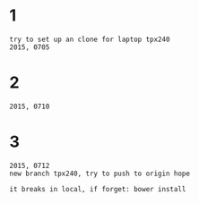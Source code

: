 
# 1

    try to set up an clone for laptop tpx240
    2015, 0705

# 2
    2015, 0710

# 3 
    2015, 0712
    new branch tpx240, try to push to origin hope

    it breaks in local, if forget: bower install


